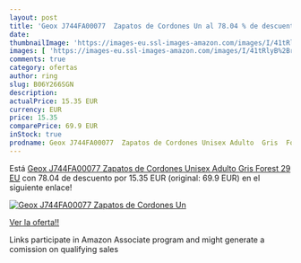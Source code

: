 ```yaml
---
layout: post
title: 'Geox J744FA00077  Zapatos de Cordones Un al 78.04 % de descuento'
date: 
thumbnailImage: 'https://images-eu.ssl-images-amazon.com/images/I/41tRlyB%2Br7L._SL200_.jpg'
images: [ 'https://images-eu.ssl-images-amazon.com/images/I/41tRlyB%2Br7L._SL200_.jpg' ]
comments: true
category: ofertas
author: ring
slug: B06Y266SGN
description:
actualPrice: 15.35 EUR
currency: EUR
price: 15.35
comparePrice: 69.9 EUR
inStock: true
prodname: Geox J744FA00077  Zapatos de Cordones Unisex Adulto  Gris  Forest   29 EU
---
```


Está [Geox J744FA00077  Zapatos de Cordones Unisex Adulto  Gris  Forest   29 EU](https://www.amazon.es/dp/B06Y266SGN/?tag=tolees-21) con 78.04 de descuento por 15.35 EUR (original: 69.9 EUR) en el siguiente enlace!

[![Geox J744FA00077  Zapatos de Cordones Un](https://images-eu.ssl-images-amazon.com/images/I/41tRlyB%2Br7L._SL200_.jpg)](https://www.amazon.es/dp/B06Y266SGN/?tag=tolees-21)

[Ver la oferta!!](https://www.amazon.es/dp/B06Y266SGN/?tag=tolees-21)

Links participate in Amazon Associate program and might generate a comission on qualifying sales


